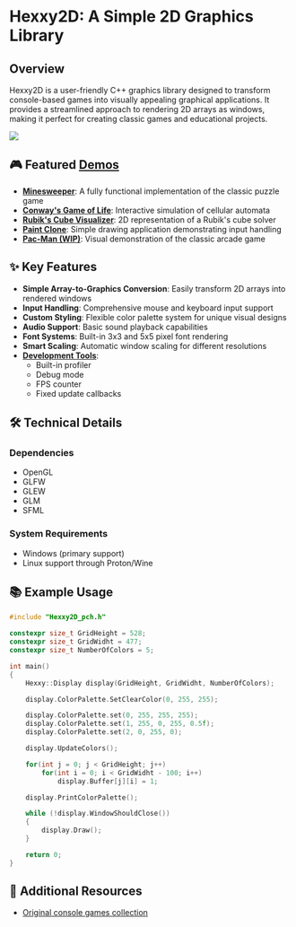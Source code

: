 # Hexxy2D: A Simple 2D Graphics Library

## Overview
Hexxy2D is a user-friendly C++ graphics library designed to transform console-based games into visually appealing graphical applications. It provides a streamlined approach to rendering 2D arrays as windows, making it perfect for creating classic games and educational projects.

![](./0.DEMOS/IMAGES/Conway%20Big.gif)


## 🎮 Featured [Demos](./0.DEMOS/README.md)
- [**Minesweeper**](./0.DEMOS/README.md#minesweeper): A fully functional implementation of the classic puzzle game
- [**Conway's Game of Life**](./0.DEMOS//README.md#conway): Interactive simulation of cellular automata
- [**Rubik's Cube Visualizer**](./0.DEMOS/README.md#rubiks): 2D representation of a Rubik's cube solver
- [**Paint Clone**](./0.DEMOS//README.md#demo1): Simple drawing application demonstrating input handling
- [**Pac-Man (WIP)**](./0.DEMOS/README.md#pac-man): Visual demonstration of the classic arcade game

## ✨ Key Features
- **Simple Array-to-Graphics Conversion**: Easily transform 2D arrays into rendered windows
- **Input Handling**: Comprehensive mouse and keyboard input support
- **Custom Styling**: Flexible color palette system for unique visual designs
- **Audio Support**: Basic sound playback capabilities
- **Font Systems**: Built-in 3x3 and 5x5 pixel font rendering
- **Smart Scaling**: Automatic window scaling for different resolutions
- [**Development Tools**](./0.DEMOS/README.md#devtools): 
  - Built-in profiler
  - Debug mode
  - FPS counter
  - Fixed update callbacks

## 🛠️ Technical Details
### Dependencies
- OpenGL
- GLFW
- GLEW
- GLM
- SFML

### System Requirements
- Windows (primary support)
- Linux support through Proton/Wine

## 📚 Example Usage
```cpp
#include "Hexxy2D_pch.h"

constexpr size_t GridHeight = 528;
constexpr size_t GridWidht = 477;
constexpr size_t NumberOfColors = 5;

int main()
{
    Hexxy::Display display(GridHeight, GridWidht, NumberOfColors);

    display.ColorPalette.SetClearColor(0, 255, 255);

    display.ColorPalette.set(0, 255, 255, 255);
    display.ColorPalette.set(1, 255, 0, 255, 0.5f);
    display.ColorPalette.set(2, 0, 255, 0);

    display.UpdateColors();

    for(int j = 0; j < GridHeight; j++)
        for(int i = 0; i < GridWidht - 100; i++)
            display.Buffer[j][i] = 1;

    display.PrintColorPalette();

    while (!display.WindowShouldClose())
    {
        display.Draw();
    }

    return 0;
}
```

## 🔗 Additional Resources
- [Original console games collection](https://github.com/Hexxy-Dev/Old_Code/tree/main/Console_Games)